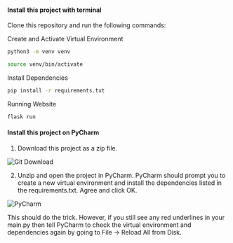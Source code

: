 #### Install this project with terminal
Clone this repository and run the following commands:

Create and Activate Virtual Environment
```bash
python3 -m venv venv
```
```bash
source venv/bin/activate
```
Install Dependencies
```bash
pip install -r requirements.txt
```
Running Website
```bash
flask run
```


#### Install this project on PyCharm
1) Download this project as a zip file.

![Git Download](https://i.ibb.co/DVQXBkq/first.jpg)


2) Unzip and open the project in PyCharm. PyCharm should prompt you to create a new virtual environment and install the dependencies listed in the requirements.txt. Agree and click OK.

![PyCharm](https://img-c.udemycdn.com/redactor/raw/article_lecture/2023-07-26_12-08-47-69e6743627b107a1734fa8832618060b.png)

This should do the trick. However, if you still see any red underlines in your main.py then tell PyCharm to check the virtual environment and dependencies again by going to File -> Reload All from Disk.

